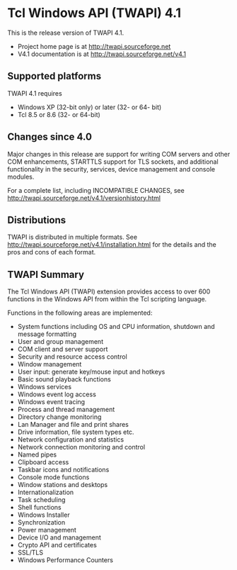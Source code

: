 # Tcl Windows API (TWAPI) 4.1

This is the release version of TWAPI 4.1.

  * Project home page is at http://twapi.sourceforge.net
  * V4.1 documentation is at http://twapi.sourceforge.net/v4.1

## Supported platforms

TWAPI 4.1 requires

  * Windows XP (32-bit only) or later (32- or 64- bit)
  * Tcl 8.5 or 8.6 (32- or 64-bit)

## Changes since 4.0

Major changes in this release are support for writing COM servers
and other COM enhancements, STARTTLS support for TLS sockets,
and additional functionality in the security, services,
device management and console modules.

For a complete list, including INCOMPATIBLE CHANGES, see 
http://twapi.sourceforge.net/v4.1/versionhistory.html

## Distributions

TWAPI is distributed in multiple formats.
See http://twapi.sourceforge.net/v4.1/installation.html for the details
and the pros and cons of each format.

## TWAPI Summary

The Tcl Windows API (TWAPI) extension provides
access to over 600 functions in the Windows API
from within the Tcl scripting language.

Functions in the following areas are implemented:

  * System functions including OS and CPU information,
    shutdown and message formatting
  * User and group management
  * COM client and server support
  * Security and resource access control
  * Window management
  * User input: generate key/mouse input and hotkeys
  * Basic sound playback functions
  * Windows services
  * Windows event log access
  * Windows event tracing
  * Process and thread management
  * Directory change monitoring
  * Lan Manager and file and print shares
  * Drive information, file system types etc.
  * Network configuration and statistics
  * Network connection monitoring and control
  * Named pipes
  * Clipboard access
  * Taskbar icons and notifications
  * Console mode functions
  * Window stations and desktops
  * Internationalization
  * Task scheduling
  * Shell functions 
  * Windows Installer
  * Synchronization
  * Power management
  * Device I/O and management
  * Crypto API and certificates
  * SSL/TLS
  * Windows Performance Counters
